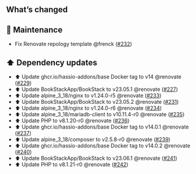 ## What’s changed

## 🧰 Maintenance

- Fix Renovate repology template @frenck ([#232](https://github.com/hassio-addons/addon-bookstack/pull/232))

## ⬆️ Dependency updates

- ⬆️ Update ghcr.io/hassio-addons/base Docker tag to v14 @renovate ([#229](https://github.com/hassio-addons/addon-bookstack/pull/229))
- ⬆️ Update BookStackApp/BookStack to v23.05.1 @renovate ([#227](https://github.com/hassio-addons/addon-bookstack/pull/227))
- ⬆️ Update alpine_3_18/nginx to v1.24.0-r5 @renovate ([#233](https://github.com/hassio-addons/addon-bookstack/pull/233))
- ⬆️ Update BookStackApp/BookStack to v23.05.2 @renovate ([#231](https://github.com/hassio-addons/addon-bookstack/pull/231))
- ⬆️ Update alpine_3_18/nginx to v1.24.0-r6 @renovate ([#234](https://github.com/hassio-addons/addon-bookstack/pull/234))
- ⬆️ Update alpine_3_18/mariadb-client to v10.11.4-r0 @renovate ([#235](https://github.com/hassio-addons/addon-bookstack/pull/235))
- ⬆️ Update PHP to v8.1.20-r0 @renovate ([#236](https://github.com/hassio-addons/addon-bookstack/pull/236))
- ⬆️ Update ghcr.io/hassio-addons/base Docker tag to v14.0.1 @renovate ([#237](https://github.com/hassio-addons/addon-bookstack/pull/237))
- ⬆️ Update alpine_3_18/composer to v2.5.8-r0 @renovate ([#239](https://github.com/hassio-addons/addon-bookstack/pull/239))
- ⬆️ Update ghcr.io/hassio-addons/base Docker tag to v14.0.2 @renovate ([#240](https://github.com/hassio-addons/addon-bookstack/pull/240))
- ⬆️ Update BookStackApp/BookStack to v23.06.1 @renovate ([#241](https://github.com/hassio-addons/addon-bookstack/pull/241))
- ⬆️ Update PHP to v8.1.21-r0 @renovate ([#242](https://github.com/hassio-addons/addon-bookstack/pull/242))
